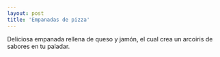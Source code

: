 ```yaml
---
layout: post
title: 'Empanadas de pizza'
---
```


Deliciosa empanada rellena de queso y jamón, el cual crea un arcoiris de sabores en tu paladar.
